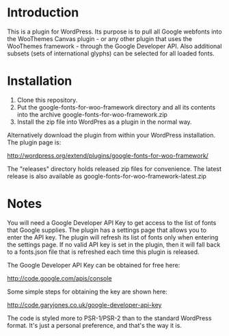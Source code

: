 # Introduction

This is a plugin for WordPress. Its purpose is to pull all Google webfonts into the WooThemes Canvas
plugin - or any other plugin that uses the WooThemes framework - through the Google Developer API.
Also additional subsets (sets of international glyphs) can be selected for all loaded fonts.

# Installation

1. Clone this repository.
2. Put the google-fonts-for-woo-framework directory and all its contents into the archive google-fonts-for-woo-framework.zip
3. Install the zip file into WordPres as a plugin in the normal way.

Alternatively download the plugin from within your WordPress installation. The plugin page is:

http://wordpress.org/extend/plugins/google-fonts-for-woo-framework/

The "releases" directory holds released zip files for convenience. The latest release is also available as google-fonts-for-woo-framework-latest.zip

# Notes

You will need a Google Developer API Key to get access to the list of fonts that Google supplies. The plugin
has a settings page that allows you to enter the API key. The plugin will refresh its list of fonts only
when entering the settings page. If no valid API key is set in the plugin, then it will fall back to a
fonts.json file that is refreshed each time this plugin is released.

The Google Developer API Key can be obtained for free here:

http://code.google.com/apis/console

Some simple steps for obtaining the key are shown here:

http://code.garyjones.co.uk/google-developer-api-key

The code is styled more to PSR-1/PSR-2 than to the standard WordPress format. It's just a personal
preference, and that's the way it is.

